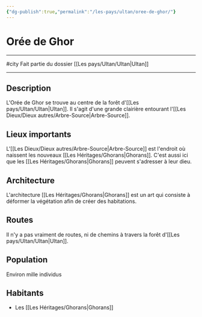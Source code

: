 ```yaml
---
{"dg-publish":true,"permalink":"/les-pays/ultan/oree-de-ghor/"}
---
```


# Orée de Ghor
---
#city 
Fait partie du dossier [[Les pays/Ultan/Ultan\|Ultan]]

-------
## Description
L'Orée de Ghor se trouve au centre de la forêt d'[[Les pays/Ultan/Ultan\|Ultan]]. Il s'agit d'une grande clairière entourant l'[[Les Dieux/Dieux autres/Arbre-Source\|Arbre-Source]].
## Lieux importants
L'[[Les Dieux/Dieux autres/Arbre-Source\|Arbre-Source]] est l'endroit où naissent les nouveaux [[Les Héritages/Ghorans\|Ghorans]]. C'est aussi ici que les [[Les Héritages/Ghorans\|Ghorans]] peuvent s'adresser à leur dieu.
## Architecture
L'architecture [[Les Héritages/Ghorans\|Ghorans]] est un art qui consiste à déformer la végétation afin de créer des habitations.
## Routes
Il n'y a pas vraiment de routes, ni de chemins à travers la forêt d'[[Les pays/Ultan/Ultan\|Ultan]].
## Population
Environ mille individus
## Habitants
- Les [[Les Héritages/Ghorans\|Ghorans]]